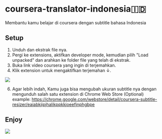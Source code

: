 # coursera-translator-indonesia🇮🇩
Membantu kamu belajar di coursera dengan subtitle bahasa Indonesia

## Setup
1. Unduh dan ekstrak file nya.
2. Pergi ke extensions, aktifkan developer mode, kemudian pilih "Load unpacked" dan arahkan ke folder file yang telah di ekstrak.  
3. Buka link video coursera yang ingin di terjemahkan.
4. Klik extension untuk mengaktifkan terjemahan ↓.

![](https://github.com/riparuk/coursera-indonesia-translator/blob/main/images/extension.png)

6. Agar lebih indah, Kamu juga bisa mengubah ukuran subtitle nya dengan mengunduh salah satu extension di Chrome Web Store (Optional)
example: https://chrome.google.com/webstore/detail/coursera-subtitle-resizer/eaiabkjipjhalikppkkjoeefjnphgbpe
## Enjoy
![](https://github.com/riparuk/coursera-indonesia-translator/blob/main/images/extension1.png)
